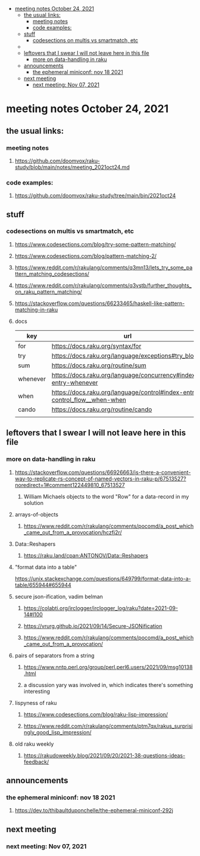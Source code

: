 - [meeting notes October 24, 2021](#org8f954d0)
  - [the usual links:](#orgefb4e9b)
    - [meeting notes](#orgf8d20f8)
    - [code examples:](#org19af733)
  - [stuff](#orga95c6f1)
    - [codesections on multis vs smartmatch, etc](#org7c80344)
  - [](#orgde746b6)
  - [leftovers that I swear I will not leave here in this file](#orge3c93d8)
    - [more on data-handling in raku](#org21cac20)
  - [announcements](#org453baa4)
    - [the ephemeral miniconf: nov 18 2021](#orgc60502e)
  - [next meeting](#orga2bb96b)
    - [next meeting: Nov 07, 2021](#orga0f14ab)


<a id="org8f954d0"></a>

# meeting notes October 24, 2021


<a id="orgefb4e9b"></a>

## the usual links:


<a id="orgf8d20f8"></a>

### meeting notes

1.  <https://github.com/doomvox/raku-study/blob/main/notes/meeting_2021oct24.md>


<a id="org19af733"></a>

### code examples:

1.  <https://github.com/doomvox/raku-study/tree/main/bin/2021oct24>


<a id="orga95c6f1"></a>

## stuff


<a id="org7c80344"></a>

### codesections on multis vs smartmatch, etc

1.  <https://www.codesections.com/blog/try-some-pattern-matching/>

2.  <https://www.codesections.com/blog/pattern-matching-2/>

3.  <https://www.reddit.com/r/rakulang/comments/q3mn13/lets_try_some_pattern_matching_codesections/>

4.  <https://www.reddit.com/r/rakulang/comments/q3vstb/further_thoughts_on_raku_pattern_matching/>

5.  <https://stackoverflow.com/questions/66233465/haskell-like-pattern-matching-in-raku>

6.  docs

    | key      | url                                                                          |  |
    |-------- |---------------------------------------------------------------------------- |--- |
    | for      | <https://docs.raku.org/syntax/for>                                           |  |
    | try      | <https://docs.raku.org/language/exceptions#try_blocks>                       |  |
    | sum      | <https://docs.raku.org/routine/sum>                                          |  |
    | whenever | <https://docs.raku.org/language/concurrency#index-entry-whenever>            |  |
    | when     | <https://docs.raku.org/language/control#index-entry-control_flow__when-when> |  |
    | cando    | <https://docs.raku.org/routine/cando>                                        |  |
    |          |                                                                              |  |


<a id="orgde746b6"></a>

## 


<a id="orge3c93d8"></a>

## leftovers that I swear I will not leave here in this file


<a id="org21cac20"></a>

### more on data-handling in raku

1.  <https://stackoverflow.com/questions/66926663/is-there-a-convenient-way-to-replicate-rs-concept-of-named-vectors-in-raku-p/67513527?noredirect=1#comment122449810_67513527>

    1.  William Michaels objects to the word "Row" for a data-record in my solution

2.  arrays-of-objects

    1.  <https://www.reddit.com/r/rakulang/comments/pocomd/a_post_which_came_out_from_a_provocation/hczfj2r/>

3.  Data::Reshapers

    1.  <https://raku.land/cpan:ANTONOV/Data::Reshapers>

4.  "format data into a table"

    <https://unix.stackexchange.com/questions/649799/format-data-into-a-table/655944#655944>

5.  secure json-ification, vadim belman

    1.  <https://colabti.org/irclogger/irclogger_log/raku?date=2021-09-14#l100>
    
    2.  <https://vrurg.github.io/2021/09/14/Secure-JSONification>
    
    3.  <https://www.reddit.com/r/rakulang/comments/pocomd/a_post_which_came_out_from_a_provocation/>

6.  pairs of separators from a string

    1.  <https://www.nntp.perl.org/group/perl.perl6.users/2021/09/msg10138.html>
    
    2.  a discussion yary was involved in, which indicates there's something interesting

7.  lispyness of raku

    1.  <https://www.codesections.com/blog/raku-lisp-impression/>
    
    2.  <https://www.reddit.com/r/rakulang/comments/ptm7qx/rakus_surprisingly_good_lisp_impression/>

8.  old raku weekly

    1.  <https://rakudoweekly.blog/2021/09/20/2021-38-questions-ideas-feedback/>


<a id="org453baa4"></a>

## announcements


<a id="orgc60502e"></a>

### the ephemeral miniconf: nov 18 2021

1.  <https://dev.to/thibaultduponchelle/the-ephemeral-miniconf-292j>


<a id="orga2bb96b"></a>

## next meeting


<a id="orga0f14ab"></a>

### next meeting: Nov 07, 2021
